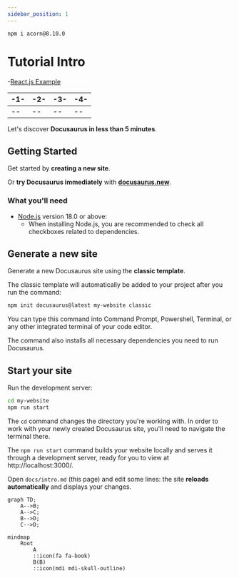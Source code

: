 ```yaml
---
sidebar_position: 1
---
```


`npm i acorn@8.10.0`

# Tutorial Intro

-[React.js Example](https://reactjsexample.com/)

|-1-|-2-|-3-|-4-|
|--|--|--|--|
|--|--|--|--|

Let's discover **Docusaurus in less than 5 minutes**.

## Getting Started

Get started by **creating a new site**.

Or **try Docusaurus immediately** with **[docusaurus.new](https://docusaurus.new)**.

### What you'll need

- [Node.js](https://nodejs.org/en/download/) version 18.0 or above:
  - When installing Node.js, you are recommended to check all checkboxes related to dependencies.

## Generate a new site

Generate a new Docusaurus site using the **classic template**.

The classic template will automatically be added to your project after you run the command:

```bash
npm init docusaurus@latest my-website classic
```

You can type this command into Command Prompt, Powershell, Terminal, or any other integrated terminal of your code editor.

The command also installs all necessary dependencies you need to run Docusaurus.

## Start your site

Run the development server:

```bash
cd my-website
npm run start
```

The `cd` command changes the directory you're working with. In order to work with your newly created Docusaurus site, you'll need to navigate the terminal there.

The `npm run start` command builds your website locally and serves it through a development server, ready for you to view at http://localhost:3000/.

Open `docs/intro.md` (this page) and edit some lines: the site **reloads automatically** and displays your changes.


```mermaid
graph TD;
    A-->B;
    A-->C;
    B-->D;
    C-->D;
```


```mermaid
mindmap
    Root
        A
        ::icon(fa fa-book)
        B(B)
        ::icon(mdi mdi-skull-outline)
```